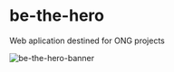 # be-the-hero
Web aplication destined for ONG projects

![be-the-hero-banner](https://user-images.githubusercontent.com/46754034/190867023-e872aa3d-8fa3-4535-8dd0-4f0b9750c930.png)
